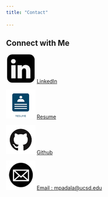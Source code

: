 ```yaml
---
title: "Contact"

---
```


## Connect with Me

[<img src="./image3.png" alt="GitHub" height="80" width="80">](https://www.linkedin.com/in/mounika-padala-ucsd/) 
[LinkedIn](https://www.linkedin.com/in/mounika-padala-ucsd/)


[<img src="./image4.png" alt="GitHub" height="80" width="80">](https://drive.google.com/file/d/1tE5Sqnjr0KMEQmY49SfuXRK0_Q4mz7-a/view?usp=sharing) 
[Resume](https://drive.google.com/file/d/1tE5Sqnjr0KMEQmY49SfuXRK0_Q4mz7-a/view?usp=sharing)


[<img src="./image1.png" alt="GitHub" height="80" width="80">](https://github.com/mounikapadala11) 
[Github](https://github.com/mounikapadala11)


[<img src="./image2.png" alt="GitHub" height="80" width="80">](mailto:mpadala@ucsd.edu) 
[Email : mpadala@ucsd.edu](mailto:mpadala@ucsd.edu)

<!-- 
[![Email](./image2.png)](mailto:mpadala@ucsd.edu) [Email](mailto:mpadala@ucsd.edu)

[![LinkedIn](./image3.png)](https://www.linkedin.com/in/mounika-padala-ucsd/) [LinkedIn](https://www.linkedin.com/in/mounika-padala-ucsd/)

[![Resume](./image4.png)](https://drive.google.com/file/d/1tE5Sqnjr0KMEQmY49SfuXRK0_Q4mz7-a/view?usp=sharing) [Resume](https://drive.google.com/file/d/1tE5Sqnjr0KMEQmY49SfuXRK0_Q4mz7-a/view?usp=sharing) -->
